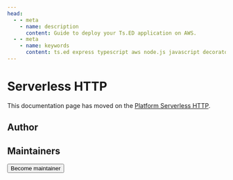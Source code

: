 ```yaml
---
head:
  - - meta
    - name: description
      content: Guide to deploy your Ts.ED application on AWS.
  - - meta
    - name: keywords
      content: ts.ed express typescript aws node.js javascript decorators
---
```


# Serverless HTTP

<Banner src="https://upload.wikimedia.org/wikipedia/commons/thumb/9/93/Amazon_Web_Services_Logo.svg/langfr-220px-Amazon_Web_Services_Logo.svg.png" href="https://aws.amazon.com/fr/" :height="180" />

This documentation page has moved on the [Platform Serverless HTTP](/docs/platform-serverless-http.md).

## Author

<GithubContributors :users="['Romakita']"/>

## Maintainers <Badge text="Help wanted" />

<GithubContributors :users="['Romakita']"/>

<div class="flex items-center justify-center p-5">
<Button href="/contributing.html" class="rounded-medium">
 Become maintainer
</Button>
</div>
